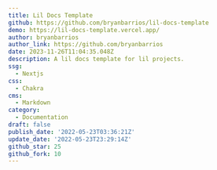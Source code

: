 ```yaml
---
title: Lil Docs Template
github: https://github.com/bryanbarrios/lil-docs-template
demo: https://lil-docs-template.vercel.app/
author: bryanbarrios
author_link: https://github.com/bryanbarrios
date: 2023-11-26T11:04:35.048Z
description: A lil docs template for lil projects.
ssg:
  - Nextjs
css:
  - Chakra
cms:
  - Markdown
category:
  - Documentation
draft: false
publish_date: '2022-05-23T03:36:21Z'
update_date: '2022-05-23T23:29:14Z'
github_star: 25
github_fork: 10
---
```

